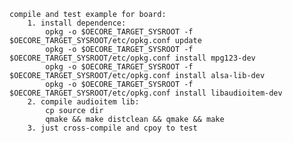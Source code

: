 	compile and test example for board:
		1. install dependence:
			opkg -o $OECORE_TARGET_SYSROOT -f $OECORE_TARGET_SYSROOT/etc/opkg.conf update
			opkg -o $OECORE_TARGET_SYSROOT -f $OECORE_TARGET_SYSROOT/etc/opkg.conf install mpg123-dev
			opkg -o $OECORE_TARGET_SYSROOT -f $OECORE_TARGET_SYSROOT/etc/opkg.conf install alsa-lib-dev
			opkg -o $OECORE_TARGET_SYSROOT -f $OECORE_TARGET_SYSROOT/etc/opkg.conf install libaudioitem-dev
		2. compile audioitem lib:
			cp source dir
			qmake && make distclean && qmake && make
		3. just cross-compile and cpoy to test
